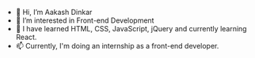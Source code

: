 - 👋 Hi, I’m Aakash Dinkar
- 👀 I’m interested in Front-end Development
- 🌱 I have learned HTML, CSS, JavaScript, jQuery and currently learning React.
- 📫 Currently, I'm doing an internship as a front-end developer.

